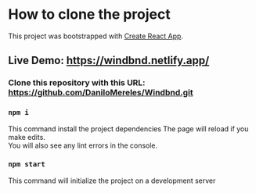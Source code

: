 # How to clone the project

This project was bootstrapped with [Create React App](https://github.com/facebook/create-react-app).

## Live Demo: https://windbnd.netlify.app/

### Clone this repository with this URL: https://github.com/DaniloMereles/Windbnd.git

### `npm i`
This command install the project dependencies
The page will reload if you make edits.\
You will also see any lint errors in the console.

### `npm start`
This command will initialize the project on a development server
